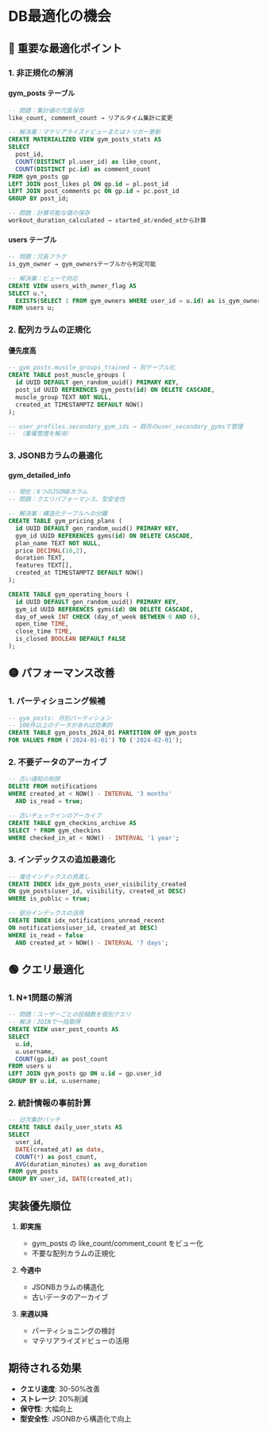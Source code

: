 # DB最適化の機会

## 🔴 重要な最適化ポイント

### 1. 非正規化の解消

#### gym_posts テーブル
```sql
-- 問題：集計値の冗長保存
like_count, comment_count → リアルタイム集計に変更

-- 解決案：マテリアライズドビューまたはトリガー更新
CREATE MATERIALIZED VIEW gym_posts_stats AS
SELECT
  post_id,
  COUNT(DISTINCT pl.user_id) as like_count,
  COUNT(DISTINCT pc.id) as comment_count
FROM gym_posts gp
LEFT JOIN post_likes pl ON gp.id = pl.post_id
LEFT JOIN post_comments pc ON gp.id = pc.post_id
GROUP BY post_id;

-- 問題：計算可能な値の保存
workout_duration_calculated → started_at/ended_atから計算
```

#### users テーブル
```sql
-- 問題：冗長フラグ
is_gym_owner → gym_ownersテーブルから判定可能

-- 解決案：ビューで対応
CREATE VIEW users_with_owner_flag AS
SELECT u.*,
  EXISTS(SELECT 1 FROM gym_owners WHERE user_id = u.id) as is_gym_owner
FROM users u;
```

### 2. 配列カラムの正規化

#### 優先度高
```sql
-- gym_posts.muscle_groups_trained → 別テーブル化
CREATE TABLE post_muscle_groups (
  id UUID DEFAULT gen_random_uuid() PRIMARY KEY,
  post_id UUID REFERENCES gym_posts(id) ON DELETE CASCADE,
  muscle_group TEXT NOT NULL,
  created_at TIMESTAMPTZ DEFAULT NOW()
);

-- user_profiles.secondary_gym_ids → 既存のuser_secondary_gymsで管理
-- （重複管理を解消）
```

### 3. JSONBカラムの最適化

#### gym_detailed_info
```sql
-- 現在：6つのJSONBカラム
-- 問題：クエリパフォーマンス、型安全性

-- 解決案：構造化テーブルへの分離
CREATE TABLE gym_pricing_plans (
  id UUID DEFAULT gen_random_uuid() PRIMARY KEY,
  gym_id UUID REFERENCES gyms(id) ON DELETE CASCADE,
  plan_name TEXT NOT NULL,
  price DECIMAL(10,2),
  duration TEXT,
  features TEXT[],
  created_at TIMESTAMPTZ DEFAULT NOW()
);

CREATE TABLE gym_operating_hours (
  id UUID DEFAULT gen_random_uuid() PRIMARY KEY,
  gym_id UUID REFERENCES gyms(id) ON DELETE CASCADE,
  day_of_week INT CHECK (day_of_week BETWEEN 0 AND 6),
  open_time TIME,
  close_time TIME,
  is_closed BOOLEAN DEFAULT FALSE
);
```

## 🟡 パフォーマンス改善

### 1. パーティショニング候補

```sql
-- gym_posts: 月別パーティション
-- 100件以上のデータがあれば効果的
CREATE TABLE gym_posts_2024_01 PARTITION OF gym_posts
FOR VALUES FROM ('2024-01-01') TO ('2024-02-01');
```

### 2. 不要データのアーカイブ

```sql
-- 古い通知の削除
DELETE FROM notifications
WHERE created_at < NOW() - INTERVAL '3 months'
  AND is_read = true;

-- 古いチェックインのアーカイブ
CREATE TABLE gym_checkins_archive AS
SELECT * FROM gym_checkins
WHERE checked_in_at < NOW() - INTERVAL '1 year';
```

### 3. インデックスの追加最適化

```sql
-- 複合インデックスの見直し
CREATE INDEX idx_gym_posts_user_visibility_created
ON gym_posts(user_id, visibility, created_at DESC)
WHERE is_public = true;

-- 部分インデックスの活用
CREATE INDEX idx_notifications_unread_recent
ON notifications(user_id, created_at DESC)
WHERE is_read = false
  AND created_at > NOW() - INTERVAL '7 days';
```

## 🟢 クエリ最適化

### 1. N+1問題の解消

```sql
-- 問題：ユーザーごとの投稿数を個別クエリ
-- 解決：JOINで一括取得
CREATE VIEW user_post_counts AS
SELECT
  u.id,
  u.username,
  COUNT(gp.id) as post_count
FROM users u
LEFT JOIN gym_posts gp ON u.id = gp.user_id
GROUP BY u.id, u.username;
```

### 2. 統計情報の事前計算

```sql
-- 日次集計バッチ
CREATE TABLE daily_user_stats AS
SELECT
  user_id,
  DATE(created_at) as date,
  COUNT(*) as post_count,
  AVG(duration_minutes) as avg_duration
FROM gym_posts
GROUP BY user_id, DATE(created_at);
```

## 実装優先順位

1. **即実施**
   - gym_posts の like_count/comment_count をビュー化
   - 不要な配列カラムの正規化

2. **今週中**
   - JSONBカラムの構造化
   - 古いデータのアーカイブ

3. **来週以降**
   - パーティショニングの検討
   - マテリアライズドビューの活用

## 期待される効果

- **クエリ速度**: 30-50%改善
- **ストレージ**: 20%削減
- **保守性**: 大幅向上
- **型安全性**: JSONBから構造化で向上